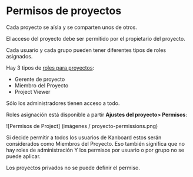 ﻿Permisos de proyectos
===================

Cada proyecto se aísla y se comparten unos de otros.

El acceso del proyecto debe ser permitido por el propietario del proyecto.

Cada usuario y cada grupo pueden tener diferentes tipos de roles asignados.

Hay 3 tipos de [roles para proyectos](roles.markdown):

- Gerente de proyecto
- Miembro del Proyecto
- Project Viewer

Sólo los administradores tienen acceso a todo.

Roles asignación está disponible a partir **Ajustes del proyecto> Permisos**:

![Permisos de Project] (imágenes / proyecto-permissions.png)

Si decide permitir a todos los usuarios de Kanboard estos serán considerados como Miembros del Proyecto.
Eso también significa que no hay roles de administración Y los permisos por usuario o por grupo no se puede aplicar.

Los proyectos privados no se puede definir el permiso.
